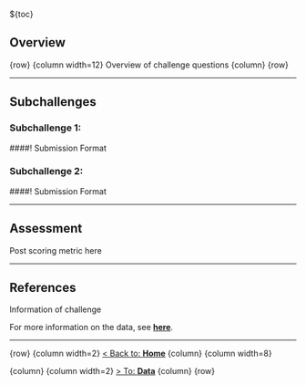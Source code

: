 
${toc}

## **Overview**

{row}
{column width=12}
Overview of challenge questions
{column}
{row}

---

## **Subchallenges**

### **Subchallenge 1**: 
####! Submission Format
### **Subchallenge 2**: 
####! Submission Format

---

## **Assessment**
Post scoring metric here

---


## **References**
Information of challenge

For more information on the data, see [**here**](#!Synapse:syn22277124/wiki/604826).

---

{row}
 {column width=2}
[< Back to: **Home**](#!Synapse:syn22277124)
 {column}
 {column width=8}

 {column}
 {column width=2} 
[> To: **Data**](#!Synapse:syn22277124/wiki/604826)
 {column}
{row}

